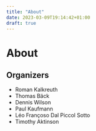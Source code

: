 ```yaml
---
title: "About"
date: 2023-03-09T19:14:42+01:00
draft: true
---
```


# About

## Organizers

+ Roman Kalkreuth
+ Thomas Bäck
+ Dennis Wilson
+ Paul Kaufmann
+ Léo Françoso Dal Piccol Sotto
+ Timothy Aktinson